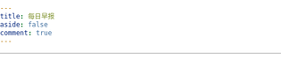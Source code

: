 ```yaml
---
title: 每日早报
aside: false
comment: true
---
```


<div class="image-container">
    <img src="https://v2.alapi.cn/api/zaobao?token=ZHbYkwQ9R8r0fi1C&format=image" alt="每日早报">
</div>

<style>
    /* 重置样式 */
    body, html {
        margin: 0;
        padding: 0;
        height: 100%;
        background: transparent; /* 设置为透明 */
    }
    /* 图片容器和图片样式 */
    .image-container {
        width: 100%;
        height: 90vh; /* 设置容器的高度为视口的 90% */
        overflow-y: scroll; /* 使图片在容器内可以滚动 */
        display: flex;
        justify-content: center;
    }
    .image-container img {
        width: 95%;
        transform-origin: top;
        transition: transform 0.3s ease; /* 添加平滑过渡 */
        transform: scale(1.6); /* 默认缩放设置为1.6 */
    }
    /* 针对移动端的适配 */
    @media (max-width: 768px) {
        .image-container img {
            width: 95%;
            object-fit: contain;
            transform: scale(1); /* 移动端不需要缩放 */
        }
    }
</style>
